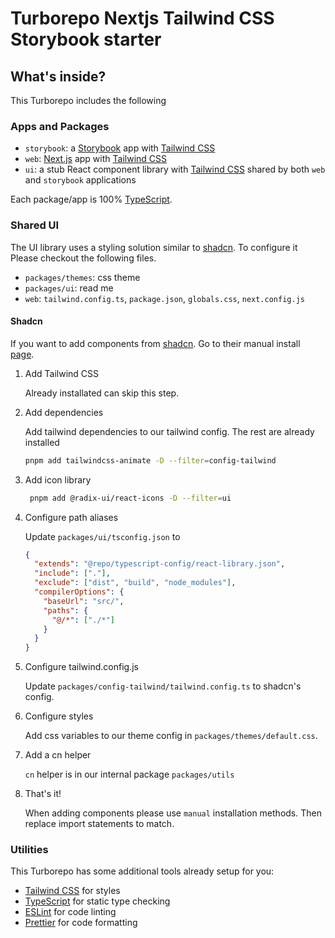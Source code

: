 # Turborepo Nextjs Tailwind CSS Storybook starter

## What's inside?

This Turborepo includes the following

### Apps and Packages

- `storybook`: a [Storybook](https://nextjs.org/) app with [Tailwind CSS](https://tailwindcss.com/)
- `web`: [Next.js](https://nextjs.org/) app with [Tailwind CSS](https://tailwindcss.com/)
- `ui`: a stub React component library with [Tailwind CSS](https://tailwindcss.com/) shared by both `web` and `storybook` applications

Each package/app is 100% [TypeScript](https://www.typescriptlang.org/).

### Shared UI

The UI library uses a styling solution similar to [shadcn](https://ui.shadcn.com/docs/installation/manual). To configure it
Please checkout the following files.

- `packages/themes`: css theme
- `packages/ui`: read me
- `web`: `tailwind.config.ts`, `package.json`, `globals.css`, `next.config.js`

#### Shadcn

If you want to add components from [shadcn](https://ui.shadcn.com/). Go to their manual install [page](https://ui.shadcn.com/docs/installation/manual).

1. Add Tailwind CSS

   Already installated can skip this step.

2. Add dependencies

   Add tailwind dependencies to our tailwind config. The rest are already installed

   ```sh
   pnpm add tailwindcss-animate -D --filter=config-tailwind
   ```

3. Add icon library

   ```sh
    pnpm add @radix-ui/react-icons -D --filter=ui
   ```

4. Configure path aliases

   Update `packages/ui/tsconfig.json` to

   ```json
   {
     "extends": "@repo/typescript-config/react-library.json",
     "include": ["."],
     "exclude": ["dist", "build", "node_modules"],
     "compilerOptions": {
       "baseUrl": "src/",
       "paths": {
         "@/*": ["./*"]
       }
     }
   }
   ```

5. Configure tailwind.config.js

   Update `packages/config-tailwind/tailwind.config.ts` to shadcn's config.

6. Configure styles

   Add css variables to our theme config in `packages/themes/default.css`.

7. Add a cn helper

   `cn` helper is in our internal package `packages/utils`

8. That's it!

   When adding components please use `manual` installation methods.
   Then replace import statements to match.

### Utilities

This Turborepo has some additional tools already setup for you:

- [Tailwind CSS](https://tailwindcss.com/) for styles
- [TypeScript](https://www.typescriptlang.org/) for static type checking
- [ESLint](https://eslint.org/) for code linting
- [Prettier](https://prettier.io) for code formatting
